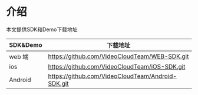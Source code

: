# 介绍

本文提供SDK和Demo下载地址

| SDK&Demo | 下载地址                                      |
| --------- | --------------------------------------------- |
| web 端    | https://github.com/VideoCloudTeam/WEB-SDK.git |
| ios       |  https://github.com/VideoCloudTeam/iOS-SDK.git           |
| Android   |   https://github.com/VideoCloudTeam/Android-SDK.git          |                                           |
